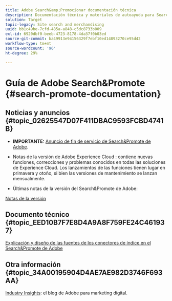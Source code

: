 ```yaml
---
title: Adobe Search&amp;Promocionar documentación técnica
description: Documentación técnica y materiales de autoayuda para Search&amp de Adobe;amp;Promote
solution: Target
topic-legacy: Site search and merchandising
uuid: bb1c49be-7cfd-485a-a848-c5dc8733b009
exl-id: 6920dbf0-beeb-4723-8178-4da37f0b03ed
source-git-commit: ba49913e94156329f7ebf10ed14893270ce95d42
workflow-type: tm+mt
source-wordcount: '96'
ht-degree: 29%

---
```


# Guía de Adobe Search&amp;Promote {#search-promote-documentation}

## Noticias y anuncios {#topic_02625547D07F411DBAC9593FCBD4741B}

* **IMPORTANTE:** [Anuncio de fin de servicio de Search&amp;Promote de Adobe](/help/sp-eol.md).

* Notas de la versión de Adobe Experience Cloud : contiene nuevas funciones, correcciones y problemas conocidos en todas las soluciones de Experience Cloud. Los lanzamientos de las funciones tienen lugar en primavera y otoño, si bien las versiones de mantenimiento se lanzan mensualmente.

<!--   Early Access: Sign up for the [Adobe Priority Product Update](https://campaign.adobe.com/webApp/adbePriorityProductSubscribe) to receive Adobe Marketing Cloud release notes one week before each release. -->

* Últimas notas de la versión del Search&amp;Promote de Adobe:

[Notas de la versión](/help/c-searchpromote-release-notes/c-rn-02-13-18-version-1811.md)

## Documento técnico {#topic_EED10B7F7E8D4A9A8F759FE24C461937}

[Explicación y diseño de las fuentes de los conectores de índice en el Search&amp;Promote de Adobe](/help/assets/index_connector_feeds.pdf)

## Otra información {#topic_34A00195904D4AE7AE982D3746F693AA}

<!-- [Adobe Search&amp;Promote website](https://www.adobe.com/solutions/testing-targeting/search-driven-merchandising.html) -->

[Industry Insights](https://blog.adobe.com/en/topics/digital-transformation.html): el blog de Adobe para marketing digital.
